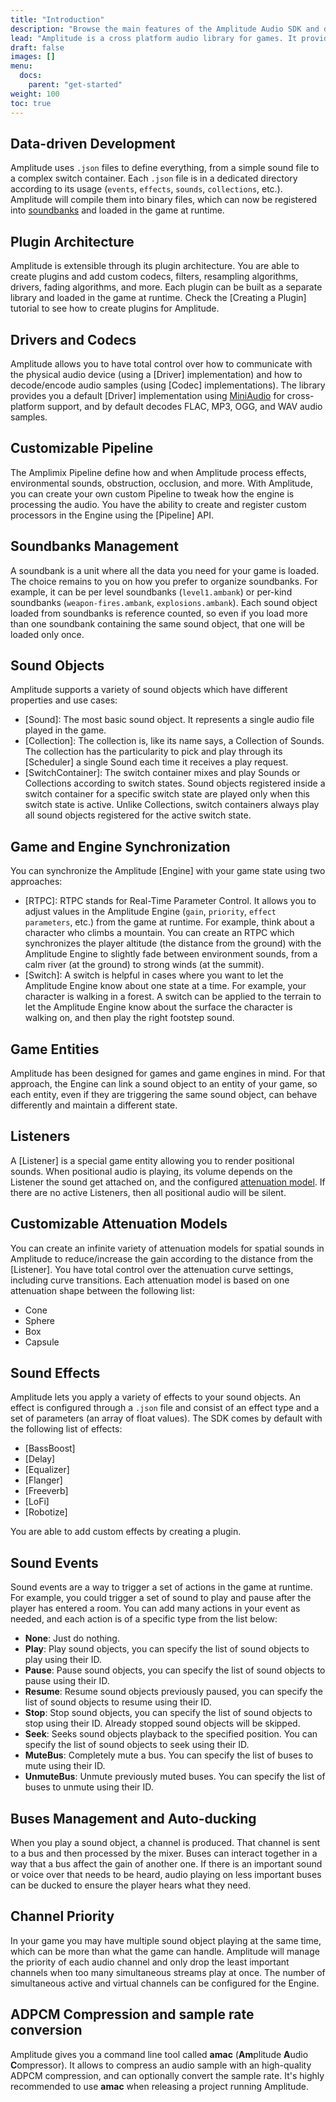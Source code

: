 ```yaml
---
title: "Introduction"
description: "Browse the main features of the Amplitude Audio SDK and discover why this open-source library will be useful for your next game."
lead: "Amplitude is a cross platform audio library for games. It provides a wide set of features that will allow you to play audio files from any sources in any environments (2D or 3D). This page will give you an overview of some of the core features of the library."
draft: false
images: []
menu:
  docs:
    parent: "get-started"
weight: 100
toc: true
---
```


## Data-driven Development

Amplitude uses `.json` files to define everything, from a simple sound file to a complex switch container. Each `.json` file is in a dedicated directory according to its usage (`events`, `effects`, `sounds`, `collections`, etc.). Amplitude will compile them into binary files, which can now be registered into [soundbanks](#soundbanks-management) and loaded in the game at runtime.

## Plugin Architecture

Amplitude is extensible through its plugin architecture. You are able to create plugins and add custom codecs, filters, resampling algorithms, drivers, fading algorithms, and more. Each plugin can be built as a separate library and loaded in the game at runtime. Check the [Creating a Plugin] tutorial to see how to create plugins for Amplitude.

## Drivers and Codecs

Amplitude allows you to have total control over how to communicate with the physical audio device (using a [Driver] implementation) and how to decode/encode audio samples (using [Codec] implementations). The library provides you a default [Driver] implementation using [MiniAudio](http://miniaud.io) for cross-platform support, and by default decodes FLAC, MP3, OGG, and WAV audio samples.

## Customizable Pipeline

The Amplimix Pipeline define how and when Amplitude process effects, environmental sounds, obstruction, occlusion, and more. With Amplitude, you can create your own custom Pipeline to tweak how the engine is processing the audio. You have the ability to create and register custom processors in the Engine using the [Pipeline] API.

## Soundbanks Management

A soundbank is a unit where all the data you need for your game is loaded. The choice remains to you on how you prefer to organize soundbanks. For example, it can be per level soundbanks (`level1.ambank`) or per-kind soundbanks (`weapon-fires.ambank`, `explosions.ambank`). Each sound object loaded from soundbanks is reference counted, so even if you load more than one soundbank containing the same sound object, that one will be loaded only once.

## Sound Objects

Amplitude supports a variety of sound objects which have different properties and use cases:
- [Sound]: The most basic sound object. It represents a single audio file played in the game.
- [Collection]: The collection is, like its name says, a Collection of Sounds. The collection has the particularity to pick and play through its [Scheduler] a single Sound each time it receives a play request.
- [SwitchContainer]: The switch container mixes and play Sounds or Collections according to switch states. Sound objects registered inside a switch container for a specific switch state are played only when this switch state is active. Unlike Collections, switch containers always play all sound objects registered for the active switch state.

## Game and Engine Synchronization

You can synchronize the Amplitude [Engine] with your game state using two approaches:
- [RTPC]: RTPC stands for Real-Time Parameter Control. It allows you to adjust values in the Amplitude Engine (`gain`, `priority`, `effect parameters`, etc.) from the game at runtime. For example, think about a character who climbs a mountain. You can create an RTPC which synchronizes the player altitude (the distance from the ground) with the Amplitude Engine to slightly fade between environment sounds, from a calm river (at the ground) to strong winds (at the summit).
- [Switch]: A switch is helpful in cases where you want to let the Amplitude Engine know about one state at a time. For example, your character is walking in a forest. A switch can be applied to the terrain to let the Amplitude Engine know about the surface the character is walking on, and then play the right footstep sound.

## Game Entities

Amplitude has been designed for games and game engines in mind. For that approach, the Engine can link a sound object to an entity of your game, so each entity, even if they are triggering the same sound object, can behave differently and maintain a different state.

## Listeners

A [Listener] is a special game entity allowing you to render positional sounds. When positional audio is playing, its volume depends on the Listener the sound get attached on, and the configured [attenuation model](#customizable-attenuation-models). If there are no active Listeners, then all positional audio will be silent.

## Customizable Attenuation Models

You can create an infinite variety of attenuation models for spatial sounds in Amplitude to reduce/increase the gain according to the distance from the [Listener]. You have total control over the attenuation curve settings, including curve transitions. Each attenuation model is based on one attenuation shape between the following list:
- Cone
- Sphere
- Box
- Capsule

## Sound Effects

Amplitude lets you apply a variety of effects to your sound objects. An effect is configured through a `.json` file and consist of an effect type and a set of parameters (an array of float values). The SDK comes by default with the following list of effects:
- [BassBoost]
- [Delay]
- [Equalizer]
- [Flanger]
- [Freeverb]
- [LoFi]
- [Robotize]

You are able to add custom effects by creating a plugin.

## Sound Events

Sound events are a way to trigger a set of actions in the game at runtime. For example, you could trigger a set of sound to play and pause after the player has entered a room. You can add many actions in your event as needed, and each action is of a specific type from the list below:
- **None**: Just do nothing.
- **Play**: Play sound objects, you can specify the list of sound objects to play using their ID.
- **Pause**: Pause sound objects, you can specify the list of sound objects to pause using their ID.
- **Resume**: Resume sound objects previously paused, you can specify the list of sound objects to resume using their ID.
- **Stop**: Stop sound objects, you can specify the list of sound objects to stop using their ID. Already stopped sound objects will be skipped.
- **Seek**: Seeks sound objects playback to the specified position. You can specify the list of sound objects to seek using their ID.
- **MuteBus**: Completely mute a bus. You can specify the list of buses to mute using their ID.
- **UnmuteBus**: Unmute previously muted buses. You can specify the list of buses to unmute using their ID.

## Buses Management and Auto-ducking

When you play a sound object, a channel is produced. That channel is sent to a bus and then processed by the mixer. Buses can interact together in a way that a bus affect the gain of another one. If there is an important sound or voice over that needs to be heard, audio playing on less important buses can be ducked to ensure the player hears what they need.

## Channel Priority

In your game you may have multiple sound object playing at the same time, which can be more than what the game can handle. Amplitude will manage the priority of each audio channel and only drop the least important channels when too many simultaneous streams play at once. The number of simultaneous active and virtual channels can be configured for the Engine.

## ADPCM Compression and sample rate conversion

Amplitude gives you a command line tool called **amac** (**Am**plitude **A**udio **C**ompressor). It allows to compress an audio sample with an high-quality ADPCM compression, and can optionally convert the sample rate. It's highly recommended to use **amac** when releasing a project running Amplitude.
